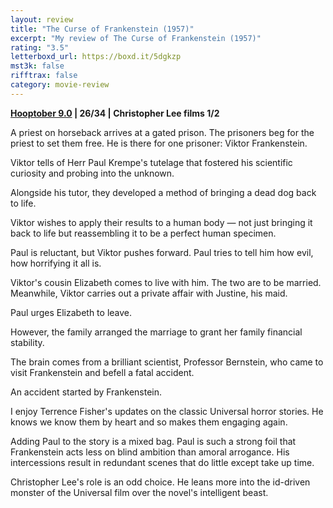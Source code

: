 ```yaml
---
layout: review
title: "The Curse of Frankenstein (1957)"
excerpt: "My review of The Curse of Frankenstein (1957)"
rating: "3.5"
letterboxd_url: https://boxd.it/5dgkzp
mst3k: false
rifftrax: false
category: movie-review
---
```


<b><a href="https://letterboxd.com/blrobin2/list/hooptober-90-retroactive/detail/">Hooptober 9.0</a> | 26/34 | Christopher Lee films 1/2</b>

A priest on horseback arrives at a gated prison. The prisoners beg for the priest to set them free. He is there for one prisoner: Viktor Frankenstein.

Viktor tells of Herr Paul Krempe's tutelage that fostered his scientific curiosity and probing into the unknown.

Alongside his tutor, they developed a method of bringing a dead dog back to life.

Viktor wishes to apply their results to a human body — not just bringing it back to life but reassembling it to be a perfect human specimen.

Paul is reluctant, but Viktor pushes forward. Paul tries to tell him how evil, how horrifying it all is.

Viktor's cousin Elizabeth comes to live with him. The two are to be married. Meanwhile, Viktor carries out a private affair with Justine, his maid.

Paul urges Elizabeth to leave.

However, the family arranged the marriage to grant her family financial stability.

The brain comes from a brilliant scientist, Professor Bernstein, who came to visit Frankenstein and befell a fatal accident.

An accident started by Frankenstein.

I enjoy Terrence Fisher's updates on the classic Universal horror stories. He knows we know them by heart and so makes them engaging again.

Adding Paul to the story is a mixed bag. Paul is such a strong foil that Frankenstein acts less on blind ambition than amoral arrogance. His intercessions result in redundant scenes that do little except take up time.

Christopher Lee's role is an odd choice. He leans more into the id-driven monster of the Universal film over the novel's intelligent beast.
